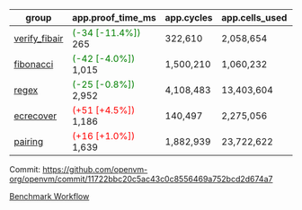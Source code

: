 | group | app.proof_time_ms | app.cycles | app.cells_used | leaf.proof_time_ms | leaf.cycles | leaf.cells_used |
| -- | -- | -- | -- | -- | -- | -- |
| [verify_fibair](https://github.com/openvm-org/openvm/blob/benchmark-results/benchmarks-pr/2076/verify_fibair-11722bbc20c5ac43c0c8556469a752bcd2d674a7.md) |<span style='color: green'>(-34 [-11.4%])</span> 265 |  322,610 |  2,058,654 |- | - | - |
| [fibonacci](https://github.com/openvm-org/openvm/blob/benchmark-results/benchmarks-pr/2076/fibonacci-11722bbc20c5ac43c0c8556469a752bcd2d674a7.md) |<span style='color: green'>(-42 [-4.0%])</span> 1,015 |  1,500,210 |  1,060,232 |- | - | - |
| [regex](https://github.com/openvm-org/openvm/blob/benchmark-results/benchmarks-pr/2076/regex-11722bbc20c5ac43c0c8556469a752bcd2d674a7.md) |<span style='color: green'>(-25 [-0.8%])</span> 2,952 |  4,108,483 |  13,403,604 |- | - | - |
| [ecrecover](https://github.com/openvm-org/openvm/blob/benchmark-results/benchmarks-pr/2076/ecrecover-11722bbc20c5ac43c0c8556469a752bcd2d674a7.md) |<span style='color: red'>(+51 [+4.5%])</span> 1,186 |  140,497 |  2,275,056 |- | - | - |
| [pairing](https://github.com/openvm-org/openvm/blob/benchmark-results/benchmarks-pr/2076/pairing-11722bbc20c5ac43c0c8556469a752bcd2d674a7.md) |<span style='color: red'>(+16 [+1.0%])</span> 1,639 |  1,882,939 |  23,722,622 |- | - | - |


Commit: https://github.com/openvm-org/openvm/commit/11722bbc20c5ac43c0c8556469a752bcd2d674a7

[Benchmark Workflow](https://github.com/openvm-org/openvm/actions/runs/17258729144)
